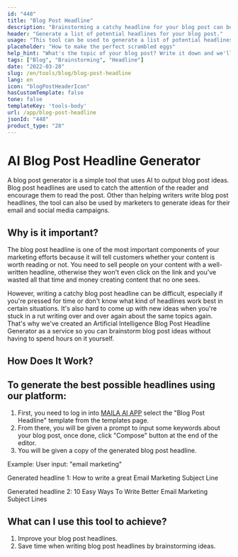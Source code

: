 ```yaml
---
id: "448"
title: "Blog Post Headline"
description: "Brainstorming a catchy headline for your blog post can be tough. This tool will help you come up with a list of potential headlines for your blog post, based on the topic you provide."
header: "Generate a list of potential headlines for your blog post."
usage: "This tool can be used to generate a list of potential headlines for your blog post. Simply enter a topic and we'll provide you with a list of headlines to choose from."
placeholder: "How to make the perfect scrambled eggs"
help_hint: "What's the topic of your blog post? Write it down and we'll provide you with a list of headlines to choose from."
tags: ["Blog", "Brainstorming", "Headline"]
date: "2022-03-28"
slug: /en/tools/blog/blog-post-headline
lang: en
icon: "blogPostHeaderIcon"
hasCustomTemplate: false
tone: false
templateKey: 'tools-body'
url: /app/blog-post-headline
jsonId: "448"
product_type: "28"
---
```

# AI Blog Post Headline Generator

A blog post generator is a simple tool that uses AI to output blog post ideas. Blog post headlines are used to catch the attention of the reader and encourage them to read the post. Other than helping writers write blog post headlines, the tool can also be used by marketers to generate ideas for their email and social media campaigns.


## Why is it important?

The blog post headline is one of the most important components of your marketing efforts because it will tell customers whether your content is worth reading or not. You need to sell people on your content with a well-written headline, otherwise they won't even click on the link and you've wasted all that time and money creating content that no one sees.

However, writing a catchy blog post headline can be difficult, especially if you're pressed for time or don't know what kind of headlines work best in certain situations. It's also hard to come up with new ideas when you're stuck in a rut writing over and over again about the same topics again. That's why we've created an Artificial Intelligence Blog Post Headline Generator as a service so you can brainstorm blog post ideas without having to spend hours on it yourself.


## How Does It Work?

## To generate the best possible headlines using our platform:

1. First, you need to log in into [MAILA AI APP](https://maila.ai/app/list) select the "Blog Post Headline" template from the templates page.
2. From there, you will be given a prompt to input some keywords about your blog post, once done, click "Compose" button at the end of the editor.
3. You will be given a copy of the generated blog post headline.


Example: User input: "email marketing"

Generated headline 1: How to write a great Email Marketing Subject Line

Generated headline 2: 10 Easy Ways To Write Better Email Marketing Subject Lines


## What can I use this tool to achieve?

1. Improve your blog post headlines.
2. Save time when writing blog post headlines by brainstorming ideas.